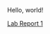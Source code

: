 Hello, world! 

[Lab Report 1](https://nathanjcho.github.io/cse15l-lab-reports/week-1-lab-report.html) 
